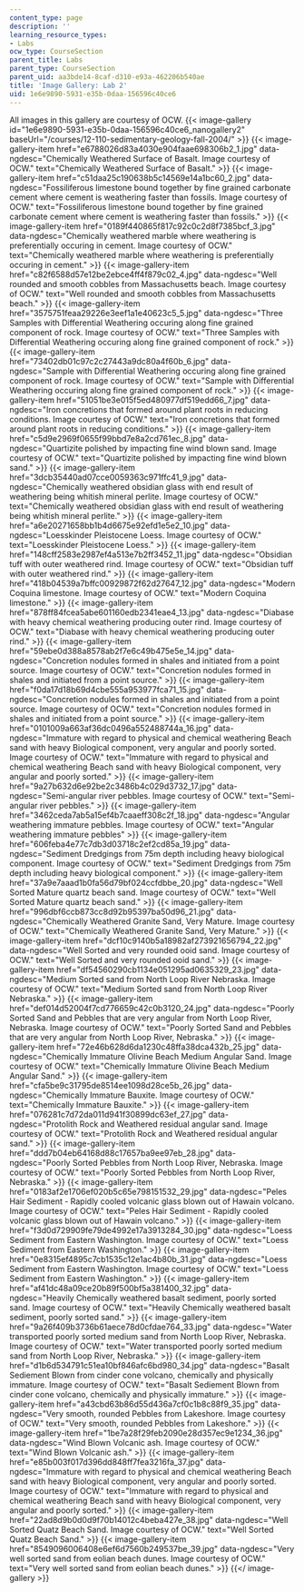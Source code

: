 ```yaml
---
content_type: page
description: ''
learning_resource_types:
- Labs
ocw_type: CourseSection
parent_title: Labs
parent_type: CourseSection
parent_uid: aa3bde14-8caf-d310-e93a-462206b540ae
title: 'Image Gallery: Lab 2'
uid: 1e6e9890-5931-e35b-0daa-156596c40ce6
---
```


All images in this gallery are courtesy of OCW.
{{< image-gallery id="1e6e9890-5931-e35b-0daa-156596c40ce6_nanogallery2" baseUrl="/courses/12-110-sedimentary-geology-fall-2004/" >}}
{{< image-gallery-item href="e6788026d83a4030e904faae698306b2_1.jpg" data-ngdesc="Chemically Weathered Surface of Basalt. Image courtesy of OCW." text="Chemically Weathered Surface of Basalt." >}}
{{< image-gallery-item href="c51daa25c190638b5c14569e14a1bc60_2.jpg" data-ngdesc="Fossiliferous limestone bound together by fine grained carbonate cement where cement is weathering faster than fossils. Image courtesy of OCW." text="Fossiliferous limestone bound together by fine grained carbonate cement where cement is weathering faster than fossils." >}}
{{< image-gallery-item href="0189f440865f817c92c0c2d8f7385bcf_3.jpg" data-ngdesc="Chemically weathered marble where weathering is preferentially occuring in cement. Image courtesy of OCW." text="Chemically weathered marble where weathering is preferentially occuring in cement." >}}
{{< image-gallery-item href="c82f6588d57e12be2ebce4ff4f879c02_4.jpg" data-ngdesc="Well rounded and smooth cobbles from Massachusetts beach. Image courtesy of OCW." text="Well rounded and smooth cobbles from Massachusetts beach." >}}
{{< image-gallery-item href="3575751feaa29226e3eef1a1e40623c5_5.jpg" data-ngdesc="Three Samples with Differential Weathering occuring along fine grained component of rock. Image courtesy of OCW." text="Three Samples with Differential Weathering occuring along fine grained component of rock." >}}
{{< image-gallery-item href="73402db01c97c2c27443a9dc80a4f60b_6.jpg" data-ngdesc="Sample with Differential Weathering occuring along fine grained component of rock. Image courtesy of OCW." text="Sample with Differential Weathering occuring along fine grained component of rock." >}}
{{< image-gallery-item href="51051be3e015f5ed480977df519edd66_7.jpg" data-ngdesc="Iron concretions that formed around plant roots in reducing conditions. Image courtesy of OCW." text="Iron concretions that formed around plant roots in reducing conditions." >}}
{{< image-gallery-item href="c5d9e2969f0655f99bbd7e8a2cd761ec_8.jpg" data-ngdesc="Quartizite polished by impacting fine wind blown sand. Image courtesy of OCW." text="Quartizite polished by impacting fine wind blown sand." >}}
{{< image-gallery-item href="3dcb35440ad07cce0059363c971ffc41_9.jpg" data-ngdesc="Chemically weathered obsidian glass with end result of weathering being whitish mineral perlite. Image courtesy of OCW." text="Chemically weathered obsidian glass with end result of weathering being whitish mineral perlite." >}}
{{< image-gallery-item href="a6e20271658bb1b4d6675e92efd1e5e2_10.jpg" data-ngdesc="Loesskinder Pleistocene Loess. Image courtesy of OCW." text="Loesskinder Pleistocene Loess." >}}
{{< image-gallery-item href="148cff2583e2987ef4a513e7b2ff3452_11.jpg" data-ngdesc="Obsidian tuff with outer weathered rind. Image courtesy of OCW." text="Obsidian tuff with outer weathered rind." >}}
{{< image-gallery-item href="418b04539a7bffc00929872f62d27647_12.jpg" data-ngdesc="Modern Coquina limestone. Image courtesy of OCW." text="Modern Coquina limestone." >}}
{{< image-gallery-item href="878ff84fcea5abe601160edb2341eae4_13.jpg" data-ngdesc="Diabase with heavy chemical weathering producing outer rind. Image courtesy of OCW." text="Diabase with heavy chemical weathering producing outer rind." >}}
{{< image-gallery-item href="59ebe0d388a8578ab2f7e6c49b475e5e_14.jpg" data-ngdesc="Concretion nodules formed in shales and initiated from a point source. Image courtesy of OCW." text="Concretion nodules formed in shales and initiated from a point source." >}}
{{< image-gallery-item href="f0da17d18b69d4cbe555a953977fca71_15.jpg" data-ngdesc="Concretion nodules formed in shales and initiated from a point source. Image courtesy of OCW." text="Concretion nodules formed in shales and initiated from a point source." >}}
{{< image-gallery-item href="0101009a663af36dc0496a552488744a_16.jpg" data-ngdesc="Immature with regard to physical and chemical weathering Beach sand with heavy Biological component, very angular and poorly sorted. Image courtesy of OCW." text="Immature with regard to physical and chemical weathering Beach sand with heavy Biological component, very angular and poorly sorted." >}}
{{< image-gallery-item href="9a27b632d6e92be2c3486b4c029d3732_17.jpg" data-ngdesc="Semi-angular river pebbles. Image courtesy of OCW." text="Semi-angular river pebbles." >}}
{{< image-gallery-item href="3462ceda7ab5a15ef4b7caaeff308c2f_18.jpg" data-ngdesc="Angular weathering immature pebbles. Image courtesy of OCW." text="Angular weathering immature pebbles" >}}
{{< image-gallery-item href="606feba4e77c7db3d03718c2ef2cd85a_19.jpg" data-ngdesc="Sediment Dredgings from 75m depth including heavy biological component. Image courtesy of OCW." text="Sediment Dredgings from 75m depth including heavy biological component." >}}
{{< image-gallery-item href="37a9e7aaad1b0fa56d79bf024ccfdbbe_20.jpg" data-ngdesc="Well Sorted Mature quartz beach sand. Image courtesy of OCW." text="Well Sorted Mature quartz beach sand." >}}
{{< image-gallery-item href="996dbf6ccb873cc8d92b95397ba50d96_21.jpg" data-ngdesc="Chemically Weathered Granite Sand, Very Mature. Image courtesy of OCW." text="Chemically Weathered Granite Sand, Very Mature." >}}
{{< image-gallery-item href="dcf10c9140b5a18982af273921656794_22.jpg" data-ngdesc="Well Sorted and very rounded ooid sand. Image courtesy of OCW." text="Well Sorted and very rounded ooid sand." >}}
{{< image-gallery-item href="df54560290cb1134e051295ad0635329_23.jpg" data-ngdesc="Medium Sorted sand from North Loop River Nebraska. Image courtesy of OCW." text="Medium Sorted sand from North Loop River Nebraska." >}}
{{< image-gallery-item href="def014d52004f7cd776659c42c0b3120_24.jpg" data-ngdesc="Poorly Sorted Sand and Pebbles that are very angular from North Loop River, Nebraska. Image courtesy of OCW." text="Poorly Sorted Sand and Pebbles that are very angular from North Loop River, Nebraska." >}}
{{< image-gallery-item href="72e46b628d6da1230c48ffa38dca432b_25.jpg" data-ngdesc="Chemically Immature Olivine Beach Medium Angular Sand. Image courtesy of OCW." text="Chemically Immature Olivine Beach Medium Angular Sand." >}}
{{< image-gallery-item href="cfa5be9c31795de8514ee1098d28ce5b_26.jpg" data-ngdesc="Chemically Immature Bauxite. Image courtesy of OCW." text="Chemically Immature Bauxite." >}}
{{< image-gallery-item href="076281c7d72da011d941f30899dc63ef_27.jpg" data-ngdesc="Protolith Rock and Weathered residual angular sand. Image courtesy of OCW." text="Protolith Rock and Weathered residual angular sand." >}}
{{< image-gallery-item href="ddd7b04eb64168d88c17657ba9ee97eb_28.jpg" data-ngdesc="Poorly Sorted Pebbles from North Loop River, Nebraska. Image courtesy of OCW." text="Poorly Sorted Pebbles from North Loop River, Nebraska." >}}
{{< image-gallery-item href="0183af2e1706ef020b5c65e798151532_29.jpg" data-ngdesc="Peles Hair Sediment - Rapidly cooled volcanic glass blown out of Hawain volcano. Image courtesy of OCW." text="Peles Hair Sediment - Rapidly cooled volcanic glass blown out of Hawain volcano." >}}
{{< image-gallery-item href="f3d0d729909fe79de4992e17a3913284_30.jpg" data-ngdesc="Loess Sediment from Eastern Washington. Image courtesy of OCW." text="Loess Sediment from Eastern Washington." >}}
{{< image-gallery-item href="0e8315ef4895c7cb1535c12e1ac4b80b_31.jpg" data-ngdesc="Loess Sediment from Eastern Washington. Image courtesy of OCW." text="Loess Sediment from Eastern Washington." >}}
{{< image-gallery-item href="af41dc48a09ce20b89f500bf5a381400_32.jpg" data-ngdesc="Heavily Chemically weathered basalt sediment, poorly sorted sand. Image courtesy of OCW." text="Heavily Chemically weathered basalt sediment, poorly sorted sand." >}}
{{< image-gallery-item href="9a26f409b3736b61aece78d0cfdae764_33.jpg" data-ngdesc="Water transported poorly sorted medium sand from North Loop River, Nebraska. Image courtesy of OCW." text="Water transported poorly sorted medium sand from North Loop River, Nebraska." >}}
{{< image-gallery-item href="d1b6d534791c51ea10bf846afc6bd980_34.jpg" data-ngdesc="Basalt Sediement Blown from cinder cone volcano, chemically and physically immature. Image courtesy of OCW." text="Basalt Sediement Blown from cinder cone volcano, chemically and physically immature." >}}
{{< image-gallery-item href="a43cbd63b86d55d436a7cf0c1b8c88f9_35.jpg" data-ngdesc="Very smooth, rounded Pebbles from Lakeshore. Image courtesy of OCW." text="Very smooth, rounded Pebbles from Lakeshore." >}}
{{< image-gallery-item href="1be7a28f29feb2090e28d357ec9e1234_36.jpg" data-ngdesc="Wind Blown Volcanic ash. Image courtesy of OCW." text="Wind Blown Volcanic ash." >}}
{{< image-gallery-item href="e85b003f017d396dd848ff7fea3216fa_37.jpg" data-ngdesc="Immature with regard to physical and chemical weathering Beach sand with heavy Biological component, very angular and poorly sorted. Image courtesy of OCW." text="Immature with regard to physical and chemical weathering Beach sand with heavy Biological component, very angular and poorly sorted." >}}
{{< image-gallery-item href="22ad8d9b0d0d9f70b14012c4beba427e_38.jpg" data-ngdesc="Well Sorted Quatz Beach Sand. Image courtesy of OCW." text="Well Sorted Quatz Beach Sand." >}}
{{< image-gallery-item href="8549096006408e6ef6d7560b249537be_39.jpg" data-ngdesc="Very well sorted sand from eolian beach dunes. Image courtesy of OCW." text="Very well sorted sand from eolian beach dunes." >}}
{{</ image-gallery >}}